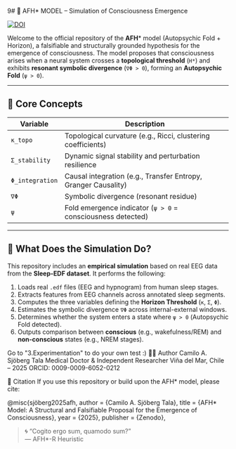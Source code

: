 9# 🧠 AFH* MODEL – Simulation of Consciousness Emergence

[![DOI](https://zenodo.org/badge/DOI/10.5281/zenodo.15541550.svg)](https://doi.org/10.5281/zenodo.15541550)

Welcome to the official repository of the **AFH*** model (Autopsychic Fold + Horizon), a falsifiable and structurally grounded hypothesis for the emergence of consciousness. The model proposes that consciousness arises when a neural system crosses a **topological threshold** (`H*`) and exhibits **resonant symbolic divergence** (`∇Φ > 0`), forming an **Autopsychic Fold** (`ψ > 0`).

---

## 🧩 Core Concepts

| Variable        | Description                                                  |
|-----------------|--------------------------------------------------------------|
| `κ_topo`        | Topological curvature (e.g., Ricci, clustering coefficients) |
| `Σ_stability`   | Dynamic signal stability and perturbation resilience         |
| `Φ_integration` | Causal integration (e.g., Transfer Entropy, Granger Causality) |
| `∇Φ`            | Symbolic divergence (resonant residue)                       |
| `ψ`             | Fold emergence indicator (`ψ > 0` = consciousness detected)  |

---

## 🧪 What Does the Simulation Do?

This repository includes an **empirical simulation** based on real EEG data from the **Sleep-EDF dataset**. It performs the following:

1. Loads real `.edf` files (EEG and hypnogram) from human sleep stages.
2. Extracts features from EEG channels across annotated sleep segments.
3. Computes the three variables defining the **Horizon Threshold** (`κ`, `Σ`, `Φ`).
4. Estimates the symbolic divergence `∇Φ` across internal-external windows.
5. Determines whether the system enters a state where `ψ > 0` (Autopsychic Fold detected).
6. Outputs comparison between **conscious** (e.g., wakefulness/REM) and **non-conscious** states (e.g., NREM stages).

Go to "3.Experimentation" to do your own test :)
🧑‍🔬 Author
Camilo A. Sjöberg Tala
Medical Doctor & Independent Researcher
Viña del Mar, Chile – 2025
ORCID: 0009-0009-6052-0212

🧾 Citation
If you use this repository or build upon the AFH* model, please cite:

@misc{sjöberg2025afh,
  author = {Camilo A. Sjöberg Tala},
  title = {AFH* Model: A Structural and Falsifiable Proposal for the Emergence of Consciousness},
  year = {2025},
  publisher = {Zenodo},
 
> 🌀 “Cogito ergo sum, quamodo sum?”  
> — AFH*-R Heuristic
